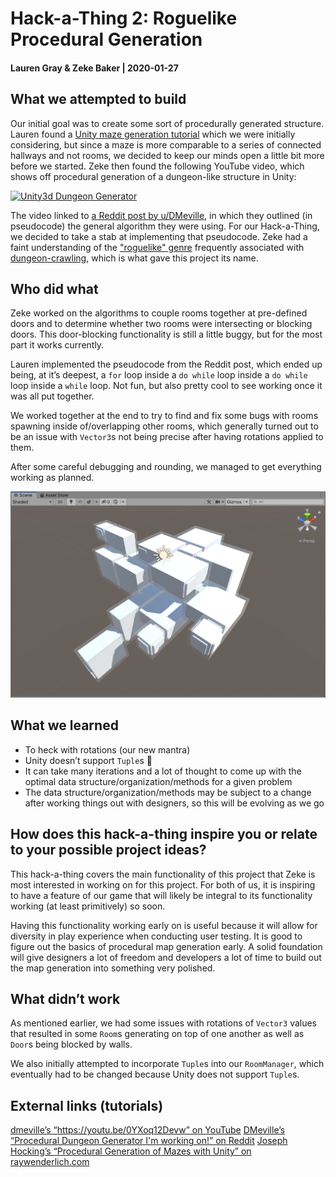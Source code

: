 # Hack-a-Thing 2: Roguelike Procedural Generation
#### Lauren Gray & Zeke Baker | 2020-01-27

## What we attempted to build

Our initial goal was to create some sort of procedurally generated structure. Lauren found a [Unity maze generation tutorial](https://www.raywenderlich.com/82-procedural-generation-of-mazes-with-unity) which we were initially considering, but since a maze is more comparable to a series of connected hallways and not rooms, we decided to keep our minds open a little bit more before we started. Zeke then found the following YouTube video, which shows off procedural generation of a dungeon-like structure in Unity:

[![Unity3d Dungeon Generator](https://i.ytimg.com/vi/0YXoq12Devw/maxresdefault.jpg)](https://youtu.be/0YXoq12Devw)

The video linked to [a Reddit post by u/DMeville](https://www.reddit.com/r/Unity3D/comments/3dt2in/procedural_dungeon_generator_im_working_on/?st=j3tkmk23&sh=61e60504), in which they outlined (in pseudocode) the general algorithm they were using. For our Hack-a-Thing, we decided to take a stab at implementing that pseudocode. Zeke had a faint understanding of the ["roguelike" genre](https://en.wikipedia.org/wiki/Roguelike) frequently associated with [dungeon-crawling](https://en.wikipedia.org/wiki/Dungeon_crawl), which is what gave this project its name.

## Who did what

Zeke worked on the algorithms to couple rooms together at pre-defined doors and to determine whether two rooms were intersecting or blocking doors. This door-blocking functionality is still a little buggy, but for the most part it works currently.

Lauren implemented the pseudocode from the Reddit post, which ended up being, at it’s deepest, a `for` loop inside a `do while` loop inside a `do while` loop inside a `while` loop. Not fun, but also pretty cool to see working once it was all put together.

We worked together at the end to try to find and fix some bugs with rooms spawning inside of/overlapping other rooms, which generally turned out to be an issue with `Vector3`s not being precise after having rotations applied to them.

After some careful debugging and rounding, we managed to get everything working as planned.

![Screenshot of current state](/Assets/Images/roguelikePG_20200127.JPG)

## What we learned

* To heck with rotations (our new mantra)
* Unity doesn’t support `Tuple`s 🙁
* It can take many iterations and a lot of thought to come up with the optimal data structure/organization/methods for a given problem
* The data structure/organization/methods may be subject to a change after working things out with designers, so this will be evolving as we go

## How does this hack-a-thing inspire you or relate to your possible project ideas?

This hack-a-thing covers the main functionality of this project that Zeke is most interested in working on for this project. For both of us, it is inspiring to have a feature of our game that will likely be integral to its functionality working (at least primitively) so soon.

Having this functionality working early on is useful because it will allow for diversity in play experience when conducting user testing. It is good to figure out the basics of procedural map generation early. A solid foundation will give designers a lot of freedom and developers a lot of time to build out the map generation into something very polished.

## What didn’t work

As mentioned earlier, we had some issues with rotations of `Vector3` values that resulted in some `Room`s generating on top of one another as well as `Door`s being blocked by walls.

We also initially attempted to incorporate `Tuple`s into our `RoomManager`, which eventually had to be changed because Unity does not support `Tuple`s.

## External links (tutorials)

[dmeville’s “https://youtu.be/0YXoq12Devw” on YouTube](https://youtu.be/0YXoq12Devw)
[DMeville’s “Procedural Dungeon Generator I'm working on!” on Reddit](https://www.reddit.com/r/Unity3D/comments/3dt2in/procedural_dungeon_generator_im_working_on/?st=j3tkmk23&sh=61e60504)
[Joseph Hocking’s  “Procedural Generation of Mazes with Unity” on raywenderlich.com](https://www.raywenderlich.com/82-procedural-generation-of-mazes-with-unity)